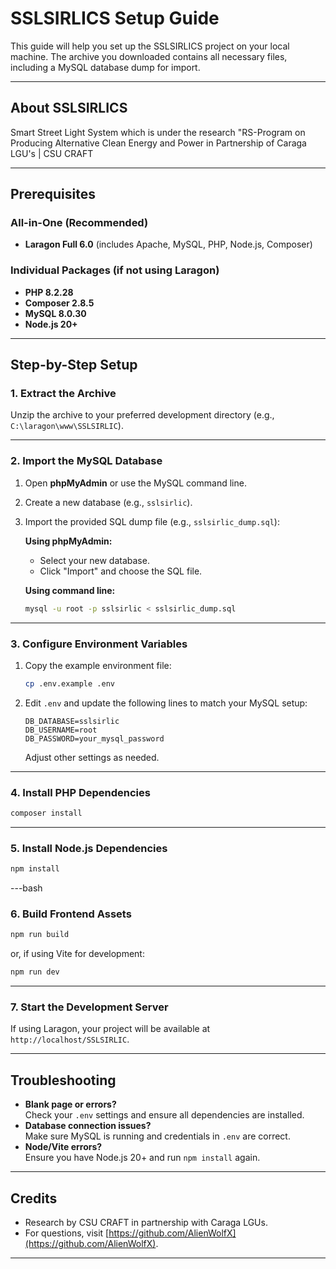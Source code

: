 # SSLSIRLICS Setup Guide

This guide will help you set up the SSLSIRLICS project on your local machine. The archive you downloaded contains all necessary files, including a MySQL database dump for import.

---

## About SSLSIRLICS

Smart Street Light System which is under the research "RS-Program on Producing Alternative Clean Energy and Power in Partnership of Caraga LGU's | CSU CRAFT

---

## Prerequisites

### All-in-One (Recommended)

-   **Laragon Full 6.0** (includes Apache, MySQL, PHP, Node.js, Composer)

### Individual Packages (if not using Laragon)

-   **PHP 8.2.28**
-   **Composer 2.8.5**
-   **MySQL 8.0.30**
-   **Node.js 20+**

---

## Step-by-Step Setup

### 1. Extract the Archive

Unzip the archive to your preferred development directory (e.g., `C:\laragon\www\SSLSIRLIC`).

---

### 2. Import the MySQL Database

1. Open **phpMyAdmin** or use the MySQL command line.
2. Create a new database (e.g., `sslsirlic`).
3. Import the provided SQL dump file (e.g., `sslsirlic_dump.sql`):

    **Using phpMyAdmin:**

    - Select your new database.
    - Click "Import" and choose the SQL file.

    **Using command line:**

    ```sh
    mysql -u root -p sslsirlic < sslsirlic_dump.sql
    ```

---

### 3. Configure Environment Variables

1. Copy the example environment file:
    ```sh
    cp .env.example .env
    ```
2. Edit `.env` and update the following lines to match your MySQL setup:
    ```
    DB_DATABASE=sslsirlic
    DB_USERNAME=root
    DB_PASSWORD=your_mysql_password
    ```
    Adjust other settings as needed.

---

### 4. Install PHP Dependencies

```bash
composer install
```

---

### 5. Install Node.js Dependencies

```bash
npm install
```

---bash

### 6. Build Frontend Assets

```bash
npm run build
```

or, if using Vite for development:

```bash
npm run dev
```

---

### 7. Start the Development Server

If using Laragon, your project will be available at `http://localhost/SSLSIRLIC`.

---

## Troubleshooting

-   **Blank page or errors?**  
    Check your `.env` settings and ensure all dependencies are installed.
-   **Database connection issues?**  
    Make sure MySQL is running and credentials in `.env` are correct.
-   **Node/Vite errors?**  
    Ensure you have Node.js 20+ and run `npm install` again.

---

## Credits

-   Research by CSU CRAFT in partnership with Caraga LGUs.
-   For questions, visit [https://github.com/AlienWolfX](https://github.com/AlienWolfX).

---
